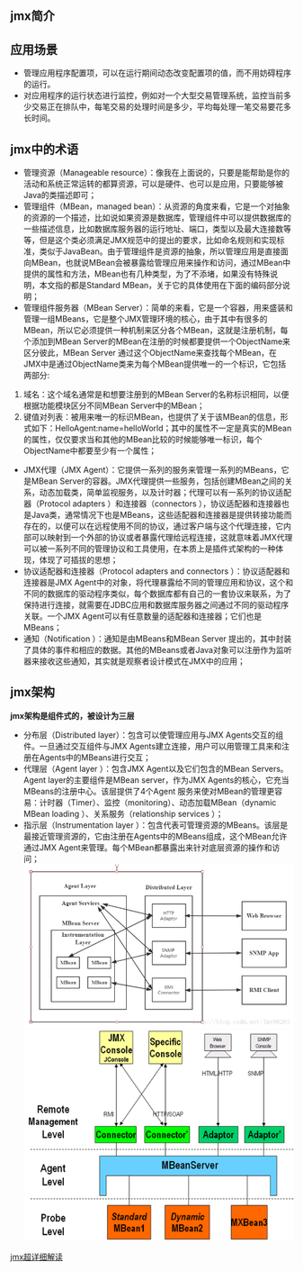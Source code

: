 ## jmx简介  

## 应用场景  
+ 管理应用程序配置项，可以在运行期间动态改变配置项的值，而不用妨碍程序的运行。
+ 对应用程序的运行状态进行监控，例如对一个大型交易管理系统，监控当前多少交易正在排队中，每笔交易的处理时间是多少，平均每处理一笔交易要花多长时间。
## jmx中的术语  
+ 管理资源（Manageable resource）：像我在上面说的，只要是能帮助是你的活动和系统正常运转的都算资源，可以是硬件、也可以是应用，只要能够被Java的类描述即可；  
+ 管理组件（MBean，managed bean）：从资源的角度来看，它是一个对抽象的资源的一个描述，比如说如果资源是数据库，管理组件中可以提供数据库的一些描述信息，比如数据库服务器的运行地址、端口，类型以及最大连接数等等，但是这个类必须满足JMX规范中的提出的要求，比如命名规则和实现标准，类似于JavaBean。由于管理组件是资源的抽象，所以管理应用是直接面向MBean，也就说MBean会被暴露给管理应用来操作和访问，通过MBean中提供的属性和方法，MBean也有几种类型，为了不添堵，如果没有特殊说明，本文指的都是Standard MBean，关于它的具体使用在下面的编码部分说明；
+ 管理组件服务器（MBean Server）：简单的来看，它是一个容器，用来盛装和管理一组MBeans，它是整个JMX管理环境的核心，由于其中有很多的MBean，所以它必须提供一种机制来区分各个MBean，这就是注册机制，每个添加到MBean Server的MBean在注册的时候都要提供一个ObjectName来区分彼此，MBean Server 通过这个ObjectName来查找每个MBean，在JMX中是通过ObjectName类来为每个MBean提供唯一的一个标识，它包括两部分:
 1. 域名：这个域名通常是和想要注册到的MBean Server的名称标识相同，以便根据功能模块区分不同MBean Server中的MBean；  
 2. 键值对列表：被用来唯一的标识MBean，也提供了关于该MBean的信息，形式如下：HelloAgent:name=helloWorld；其中的属性不一定是真实的MBean的属性，仅仅要求当和其他的MBean比较的时候能够唯一标识，每个ObjectName中都要至少有一个属性； 
+ JMX代理（JMX Agent）：它提供一系列的服务来管理一系列的MBeans，它是MBean Server的容器。JMX代理提供一些服务，包括创建MBean之间的关系，动态加载类，简单监视服务，以及计时器；代理可以有一系列的协议适配器（Protocol adapters ）和连接器（connectors ），协议适配器和连接器也是Java类，通常情况下也是MBeans，这些适配器和连接器是提供转接功能而存在的，以便可以在远程使用不同的协议，通过客户端与这个代理连接，它内部可以映射到一个外部的协议或者暴露代理给远程连接，这就意味着JMX代理可以被一系列不同的管理协议和工具使用，在本质上是插件式架构的一种体现，体现了可插拔的思想；
+ 协议适配器和连接器（Protocol adapters and connectors ）：协议适配器和连接器是JMX Agent中的对象，将代理暴露给不同的管理应用和协议，这个和不同的数据库的驱动程序类似，每个数据库都有自己的一套协议来联系，为了保持进行连接，就需要在JDBC应用和数据库服务器之间通过不同的驱动程序关联。一个JMX Agent可以有任意数量的适配器和连接器；它们也是MBeans；
+ 通知（Notification ）：通知是由MBeans和MBean Server 提出的，其中封装了具体的事件和相应的数据。其他的MBeans或者Java对象可以注册作为监听器来接收这些通知，其实就是观察者设计模式在JMX中的应用；  
## jmx架构  
**jmx架构是组件式的，被设计为三层**
+ 分布层（Distributed layer）：包含可以使管理应用与JMX Agents交互的组件。一旦通过交互组件与JMX Agents建立连接，用户可以用管理工具来和注册在Agents中的MBeans进行交互；
+ 代理层（Agent layer ）：包含JMX Agent以及它们包含的MBean Servers。Agent layer的主要组件是MBean server，作为JMX Agents的核心，它充当MBeans的注册中心。该层提供了4个Agent 服务来使对MBean的管理更容易：计时器（Timer）、监控（monitoring）、动态加载MBean（dynamic MBean loading ）、关系服务（relationship services ）；
+ 指示层（Instrumentation layer ）：包含代表可管理资源的MBeans。该层是最接近管理资源的，它由注册在Agents中的MBeans组成，这个MBean允许通过JMX Agent来管理。每个MBean都暴露出来针对底层资源的操作和访问；
![架构图](./pic/20170430234500203.png)   
![jmx总体设计](./pic/831179-20160924113748309-1785034710.png) 


[jmx超详细解读](https://www.cnblogs.com/dongguacai/p/5900507.html)  